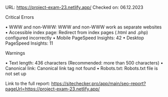 URL: https://project-exam-23.netlify.app/
Checked on: 06.12.2023

Critical Errors 

• WWW and non-WWW: WWW and non-WWW work as separate websites
• Accessible index page: Redirect from index pages (.html and .php) configured incorrectly
• Mobile PageSpeed Insights: 42
• Desktop PageSpeed Insights: 11

Warnings 

• Text length: 436 characters (Recommended: more than 500 characters)
• Canonical link: Canonical link tag not found
• Robots.txt: Robots.txt file is not set up

Link to the full report: https://sitechecker.pro/app/main/seo-report?pageUrl=https://project-exam-23.netlify.app/
